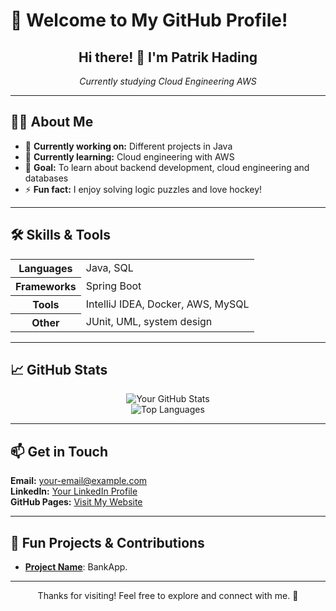 # 🌟 Welcome to My GitHub Profile!

<div align="center">
  <h2>Hi there! 👋 I'm <strong>Patrik Hading</strong></h2>
  <p><em>Currently studying Cloud Engineering AWS</em></p>
</div>

---

## 👨‍💻 About Me

<ul>
  <li>🔭 <strong>Currently working on:</strong> Different projects in Java</li>
  <li>🌱 <strong>Currently learning:</strong> Cloud engineering with AWS</li>
  <li>🎯 <strong>Goal:</strong> To learn about backend development, cloud engineering and databases </li>
  <li>⚡ <strong>Fun fact:</strong> I enjoy solving logic puzzles and love hockey!</li>
</ul>

---

## 🛠️ Skills & Tools

<table>
  <tr>
    <th>Languages</th>
    <td>Java, SQL</td>
  </tr>
  <tr>
    <th>Frameworks</th>
    <td>Spring Boot</td>
  </tr>
  <tr>
    <th>Tools</th>
    <td>IntelliJ IDEA, Docker, AWS, MySQL</td>
  </tr>
  <tr>
    <th>Other</th>
    <td>JUnit, UML, system design</td>
  </tr>
</table>

---

## 📈 GitHub Stats

<div align="center">
  <img src="https://github-readme-stats.vercel.app/api?username=PatrikHading&show_icons=true&theme=radical" alt="Your GitHub Stats">
  <br>
  <img src="https://github-readme-stats.vercel.app/api/top-langs/?username=PatrikHading&layout=compact&theme=radical" alt="Top Languages">
</div>

---

## 📫 Get in Touch

<p>
  <strong>Email:</strong> <a href="mailto:hading@gmail.com">your-email@example.com</a> <br>
  <strong>LinkedIn:</strong> <a href="https://www.linkedin.com/in/patrik-hading-577b56b2/" target="_blank">Your LinkedIn Profile</a> <br>
  <strong>GitHub Pages:</strong> <a href="https://PatrikHading.github.io" target="_blank">Visit My Website</a>
</p>

---

## 🚀 Fun Projects & Contributions

<ul>
  <li><strong><a href="https://github.com/PatrikHading/BankApp">Project Name</a></strong>: BankApp.</li>

</ul>

---

<div align="center">
  <p>Thanks for visiting! Feel free to explore and connect with me. 🌟</p>
</div>
